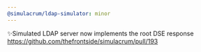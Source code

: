 ```yaml
---
@simulacrum/ldap-simulator: minor
---
```

✨Simulated LDAP server now implements the root DSE response https://github.com/thefrontside/simulacrum/pull/193
